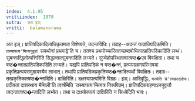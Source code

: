 ```yaml
---
index:  4.1.95
vrittiindex:  1079
sutra:  अत इञ्
vritti:  balamanorama 
---
```


अत इञ्। प्रातिपदिकादित्यधिकृतमता विशेष्यते, तदन्तविधिः। तदाह--अदन्तं यत्प्रातिपदिकमिति। `तस्यापत्य'मित्यनुवृत्तं `समर्थानां प्रथमाद्वे'ति च। ततश्च प्रथमोच्चारिततच्छब्दबोधितात्प्रातिपदिकादिति लब्धं। सुबन्तात्द्धितोत्पत्तिरिति सिद्धान्तात्सुबन्तादिति लभ्यते। सुप्चेहोपस्थितत्वात्षष्ठ�एव विवक्षिता। तथा च षष्ठ�न्तात्प्रातिपदिकादिति लभ्यते। यद्यपि प्रातिपदिकं न षष्ठ�न्तं, प्रत्ययग्रहणपरिभाषया प्रकृतिप्रत्ययसमुदायस्यैव लाभात्। तथापि प्रातिपदिकप्रकृतिषष्ठ�न्तादित्यर्थो विवक्षितः। तदाह--तत्प्रकृतिकात्षष्ठ�न्तादिति। दाक्षिरिति। दक्षस्यापत्यमिति विग्रहः। इञ्। आदिवृद्धिः, `यस्येति चे'त्यकारलोपः। `प्रदीयतां दाशरथाय मैथिली'ति त्वार्षमिति `तस्यापत्य'मित्यत्र निरूपितम्। प्रातिपदिकग्रहणाऽननुवृत्तौ त्वदन्तात्षष्ठ�न्तादिति लभ्येत। तथा च दक्षयोरपत्यं दाक्षिरिति न सिध्येदिति भावः। 

